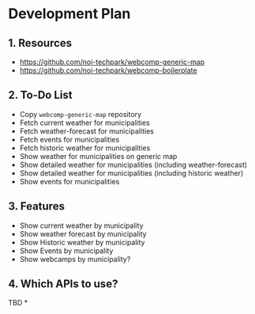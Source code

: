 # Development Plan
## 1. Resources
* https://github.com/noi-techpark/webcomp-generic-map
* https://github.com/noi-techpark/webcomp-boilerplate

## 2. To-Do List
* Copy `webcomp-generic-map` repository
* Fetch current weather for municipalities
* Fetch weather-forecast for municipalities
* Fetch events for municipalities
* Fetch historic weather for municipalities
* Show weather for municipalities on generic map
* Show detailed weather for municipalities (including weather-forecast)
* Show detailed weather for municipalities (including historic weather)
* Show events for municipalities

## 3. Features
* Show current weather by municipality
* Show weather forecast by municipality
* Show Historic weather by municipality
* Show Events by municipality
* Show webcamps by municipality?

## 4. Which APIs to use?
TBD
* 

